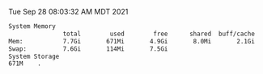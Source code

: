 Tue Sep 28 08:03:32 AM MDT 2021
```bash
System Memory
               total        used        free      shared  buff/cache   available
Mem:           7.7Gi       671Mi       4.9Gi       8.0Mi       2.1Gi       6.7Gi
Swap:          7.6Gi       114Mi       7.5Gi
System Storage
671M	.
```
```bash

